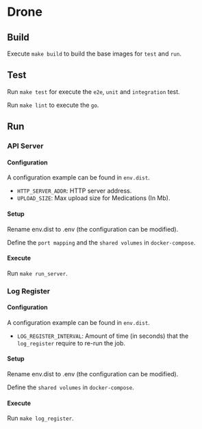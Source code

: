 # Drone

## Build

Execute `make build` to build the base images for `test` and `run`.

## Test

Run `make test` for execute the `e2e`, `unit` and `integration` test.

Run `make lint` to execute the `go`.

## Run

### API Server

#### Configuration

A configuration example can be found in `env.dist`.

* `HTTP_SERVER_ADDR`: HTTP server address.
* `UPLOAD_SIZE`: Max upload size for Medications (In Mb).

#### Setup

Rename env.dist to .env (the configuration can be modified).

Define the `port mapping` and the `shared volumes` in `docker-compose`.

#### Execute

Run `make run_server`.

### Log Register

#### Configuration
A configuration example can be found in `env.dist`.

* `LOG_REGISTER_INTERVAL`: Amount of time (in seconds) that the `log_register` require to re-run the job.

#### Setup

Rename env.dist to .env (the configuration can be modified).

Define the `shared volumes` in `docker-compose`.

#### Execute

Run `make log_register`.

